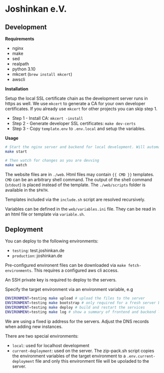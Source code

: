 # Joshinkan e.V.


## Development

**Requirements**
- nginx
- make
- sed
- realpath
- python 3.10
- mkcert (`brew install mkcert`) 
- awscli

**Installation**

Setup the local SSL certificate chain as the development server runs in https as well. We use `mkcert` to generate a CA for your own developer certificates. If you already use `mkcert` for other projects you can skip step 1.

- Step 1 - Install CA: `mkcert -install`
- Step 2 - Generate developer SSL certificates: `make dev-certs`
- Step 3 - Copy `template.env` to `.env.local` and setup the variables.

**Usage**

``` bash
# Start the nginx server and backend for local development. Will automatically compile the backend.
make start

# Then watch for changes as you are devving
make watch
```


The website files are in `./web`. Html files may contain `{{ CMD }}` templates. `CMD` can be an arbitrary shell command. The output of the shell command (`stdout`) is placed instead of the template. The `./web/scripts` folder is available in the `$PATH`. 

Templates included via the `include.sh` script are resolved recursively. 

Variables can be defined in the `web/variables.ini` file. They can be read in an html file or template via `variable.sh`.

## Deployment 

You can deploy to the following environments:
- `testing`: test.joshinkan.de
- `production`: joshinkan.de

Pre-configured environent files can be downloaded via `make fetch-environments`. This requires a configured aws cli access. 

An SSH private key is required to deploy to the servers.

Specify the target environment via an environment variable, e.g

```bash
ENVIRONMENT=testing make upload # upload the files to the server
ENVIRONMENT=testing make bootstrap # only required for a fresh server before first deployment
ENVIRONMENT=testing make deploy # build and restart the services
ENVIRONMENt=testing make log # show a summary of frontend and backend logs
``` 

We are using a fixed ip address for the servers. Adjust the DNS records when adding new instances.

There are two special environments:
- `local`: used for localhost development
- `current-deployment`: used on the server. The zip-pack.sh script copies the environment variables of the target environment to a `.env.current-deployment` file and only this environment file will be upoladed to the server.
